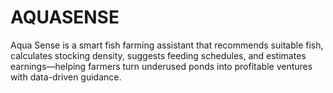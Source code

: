 # AQUASENSE
Aqua Sense is a smart fish farming assistant that recommends suitable fish, calculates stocking density, suggests feeding schedules, and estimates earnings—helping farmers turn underused ponds into profitable ventures with data-driven guidance.
